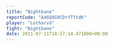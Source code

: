 ```yaml
---
title: "Nightbane"
reportCode: "A46Q8G9CDrYTftdK"
player: "Lotharvd"
fight: "Nightbane"
date: 2021-07-11T18:57:14.471000+00:00
---
```

